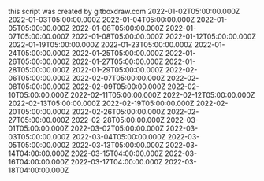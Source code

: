 this script was created by gitboxdraw.com
2022-01-02T05:00:00.000Z
2022-01-03T05:00:00.000Z
2022-01-04T05:00:00.000Z
2022-01-05T05:00:00.000Z
2022-01-06T05:00:00.000Z
2022-01-07T05:00:00.000Z
2022-01-08T05:00:00.000Z
2022-01-12T05:00:00.000Z
2022-01-19T05:00:00.000Z
2022-01-23T05:00:00.000Z
2022-01-24T05:00:00.000Z
2022-01-25T05:00:00.000Z
2022-01-26T05:00:00.000Z
2022-01-27T05:00:00.000Z
2022-01-28T05:00:00.000Z
2022-01-29T05:00:00.000Z
2022-02-06T05:00:00.000Z
2022-02-07T05:00:00.000Z
2022-02-08T05:00:00.000Z
2022-02-09T05:00:00.000Z
2022-02-10T05:00:00.000Z
2022-02-11T05:00:00.000Z
2022-02-12T05:00:00.000Z
2022-02-13T05:00:00.000Z
2022-02-19T05:00:00.000Z
2022-02-20T05:00:00.000Z
2022-02-26T05:00:00.000Z
2022-02-27T05:00:00.000Z
2022-02-28T05:00:00.000Z
2022-03-01T05:00:00.000Z
2022-03-02T05:00:00.000Z
2022-03-03T05:00:00.000Z
2022-03-04T05:00:00.000Z
2022-03-05T05:00:00.000Z
2022-03-13T05:00:00.000Z
2022-03-14T04:00:00.000Z
2022-03-15T04:00:00.000Z
2022-03-16T04:00:00.000Z
2022-03-17T04:00:00.000Z
2022-03-18T04:00:00.000Z

